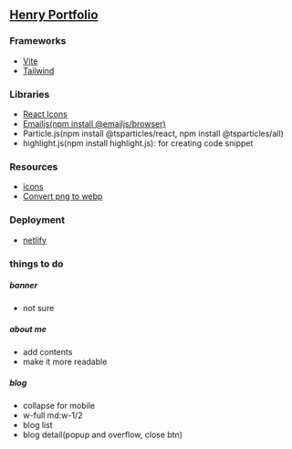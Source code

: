 ## [Henry Portfolio](https://henry-chung-portfolio.netlify.app/)

### Frameworks

- [Vite](https://vitejs.dev/guide/)
- [Tailwind](https://tailwindcss.com/docs/guides/create-react-app)

### Libraries

- [React Icons](https://react-icons.github.io/react-icons/)
- [Emailjs(npm install @emailjs/browser)](https://www.emailjs.com/)
- Particle.js(npm install @tsparticles/react, npm install @tsparticles/all)
- highlight.js(npm install highlight.js): for creating code snippet

### Resources

- [icons](https://uxwing.com/)
- [Convert png to webp](https://cloudconvert.com/png-to-webp)

### Deployment

- [netlify](https://www.netlify.com/)

### things to do

##### banner

- not sure

##### about me

- add contents
- make it more readable

##### blog

- collapse for mobile
- w-full md:w-1/2
- blog list
- blog detail(popup and overflow, close btn)
